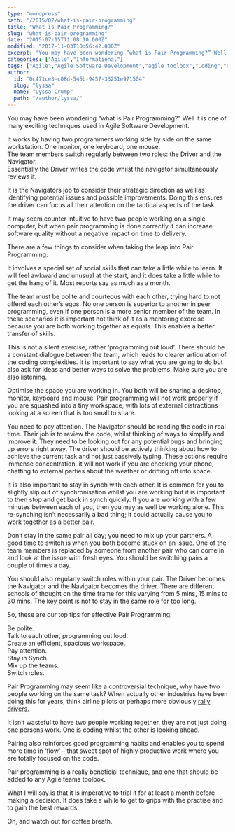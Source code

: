 ```yaml
---
type: "wordpress"
path: "/2015/07/what-is-pair-programming"
title: "What is Pair Programming?"
slug: "what-is-pair-programming"
date: "2015-07-15T11:08:10.000Z"
modified: "2017-11-03T10:56:42.000Z"
excerpt: "You may have been wondering “what is Pair Programming?” Well it is one of many exciting techniques used in Agile Software Development. It works by having two programmers working side by side on the same workstation. One monitor, one keyboard, one mouse. The team members switch regularly between two roles: the Driver and the Navigator. …"
categories: ["Agile","Informational"]
tags: ["Agile","Agile Software Development","agile toolbox","Coding","driver","Headforwards","navigator","pair","pair programming","pairing","programming","Software","software dev","software development"]
author:
  id: "0c471ce3-c08d-545b-9457-33251e971504"
  slug: "lyssa"
  name: "Lyssa Crump"
  path: "/author/lyssa/"
---
```

You may have been wondering “what is Pair Programming?” Well it is one of many exciting techniques used in Agile Software Development.

It works by having two programmers working side by side on the same workstation. One monitor, one keyboard, one mouse.  
The team members switch regularly between two roles: the Driver and the Navigator.  
Essentially the Driver writes the code whilst the navigator simultaneously reviews it.

It is the Navigators job to consider their strategic direction as well as identifying potential issues and possible improvements. Doing this ensures the driver can focus all their attention on the tactical aspects of the task.

It may seem counter intuitive to have two people working on a single computer, but when pair programming is done correctly it can increase software quality without a negative impact on time to delivery.

There are a few things to consider when taking the leap into Pair Programming:

It involves a special set of social skills that can take a little while to learn. It will feel awkward and unusual at the start, and it does take a little while to get the hang of it. Most reports say as much as a month.

The team must be polite and courteous with each other, trying hard to not offend each other’s egos. No one person is superior to another in peer programming, even if one person is a more senior member of the team. In these scenarios it is important not think of it as a mentoring exercise because you are both working together as equals. This enables a better transfer of skills.

This is not a silent exercise, rather ‘programming out loud’. There should be a constant dialogue between the team, which leads to clearer articulation of the coding complexities. It is important to say what you are going to do but also ask for ideas and better ways to solve the problems. Make sure you are also listening.

Optimise the space you are working in. You both will be sharing a desktop, monitor, keyboard and mouse. Pair programming will not work properly if you are squashed into a tiny workspace, with lots of external distractions looking at a screen that is too small to share.

You need to pay attention. The Navigator should be reading the code in real time. Their job is to review the code, whilst thinking of ways to simplify and improve it. They need to be looking out for any potential bugs and bringing up errors right away. The driver should be actively thinking about how to achieve the current task and not just passively typing. These actions require immense concentration, it will not work if you are checking your phone, chatting to external parties about the weather or drifting off into space.

It is also important to stay in synch with each other. It is common for you to slightly slip out of synchronisation whilst you are working but it is important to then stop and get back in synch quickly. If you are working with a few minutes between each of you, then you may as well be working alone. This re-synching isn’t necessarily a bad thing; it could actually cause you to work together as a better pair.

Don’t stay in the same pair all day; you need to mix up your partners. A good time to switch is when you both become stuck on an issue. One of the team members is replaced by someone from another pair who can come in and look at the issue with fresh eyes. You should be switching pairs a couple of times a day.

You should also regularly switch roles within your pair. The Driver becomes the Navigator and the Navigator becomes the driver. There are different schools of thought on the time frame for this varying from 5 mins, 15 mins to 30 mins. The key point is not to stay in the same role for too long.

So, these are our top tips for effective Pair Programming:

Be polite.  
Talk to each other, programming out loud.  
Create an efficient, spacious workspace.  
Pay attention.  
Stay in Synch.  
Mix up the teams.  
Switch roles.

Pair Programming may seem like a controversial technique, why have two people working on the same task? When actually other industries have been doing this for years, think airline pilots or perhaps more obviously [rally drivers.](http://www.codriversolutions.com/codriving.htm)

It isn’t wasteful to have two people working together, they are not just doing one persons work. One is coding whilst the other is looking ahead.

Pairing also reinforces good programming habits and enables you to spend more time in ‘flow’ – that sweet spot of highly productive work where you are totally focused on the code.

Pair programming is a really beneficial technique, and one that should be added to any Agile teams toolbox.

What I will say is that it is imperative to trial it for at least a month before making a decision. It does take a while to get to grips with the practise and to gain the best rewards.

Oh, and watch out for coffee breath.
